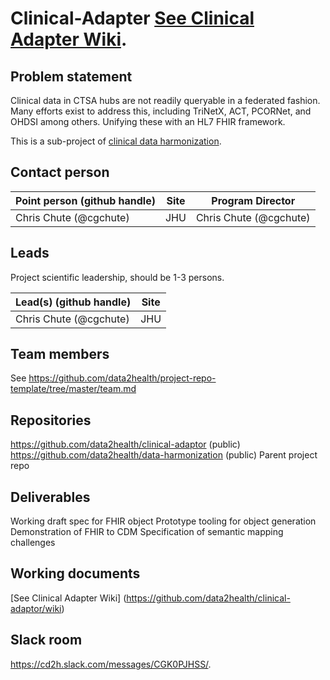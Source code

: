 
# Clinical-Adapter [See Clinical Adapter Wiki](https://github.com/data2health/clinical-adaptor/wiki).

## Problem statement
Clinical data in CTSA hubs are not readily queryable in a federated fashion.  Many efforts exist to address this, including TriNetX, ACT, PCORNet, and OHDSI among others.  Unifying these with an HL7 FHIR framework. 

This is a sub-project of [clinical data harmonization](https://github.com/data2health/data-harmonization).


## Contact person

Point person (github handle) | Site | Program Director
----------|--------------|---------------
Chris Chute (@cgchute) | JHU | Chris Chute (@cgchute)

## Leads 

Project scientific leadership, should be 1-3 persons. 

Lead(s) (github handle) | Site
----------|--------------|
Chris Chute (@cgchute) | JHU 


## Team members 

See https://github.com/data2health/project-repo-template/tree/master/team.md

## Repositories
https://github.com/data2health/clinical-adaptor (public)
https://github.com/data2health/data-harmonization (public) Parent project repo

## Deliverables
Working draft spec for FHIR object
Prototype tooling for object generation
Demonstration of FHIR to CDM
Specification of semantic mapping challenges

## Working documents
[See Clinical Adapter Wiki] (https://github.com/data2health/clinical-adaptor/wiki)

## Slack room
https://cd2h.slack.com/messages/CGK0PJHSS/.  
